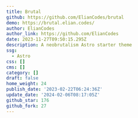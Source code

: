 ```yaml
---
title: Brutal
github: https://github.com/ElianCodes/brutal
demo: https://brutal.elian.codes/
author: ElianCodes
author_link: https://github.com/ElianCodes
date: 2023-11-27T09:50:15.295Z
description: A neobrutalism Astro starter theme
ssg:
  - Astro
css: []
cms: []
category: []
draft: false
home_weight: 24
publish_date: '2023-02-22T06:24:36Z'
update_date: '2024-02-06T08:17:05Z'
github_star: 176
github_fork: 27
---
```

